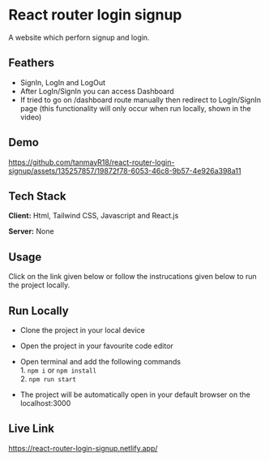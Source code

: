 
# React router login signup

A website which perforn signup and login.


## Feathers

- SignIn, LogIn and LogOut
- After LogIn/SignIn you can access Dashboard 
- If tried to go on /dashboard route manually then redirect to LogIn/SignIn page (this functionality will only occur when run locally, shown in the video)


## Demo

https://github.com/tanmayR18/react-router-login-signup/assets/135257857/19872f78-6053-46c8-9b57-4e926a398a11


## Tech Stack

**Client:** Html, Tailwind CSS, Javascript and React.js

**Server:** None

## Usage

Click on the link given below or follow the instrucations given below to run the project locally.




## Run Locally

- Clone the project in your local device
- Open the project in your favourite code editor
- Open terminal and add the following commands  
        1. `npm i` or `npm install`  
        2. `npm run start`  
        
- The project will be automatically open in your default browser on the localhost:3000
## Live Link

https://react-router-login-signup.netlify.app/
